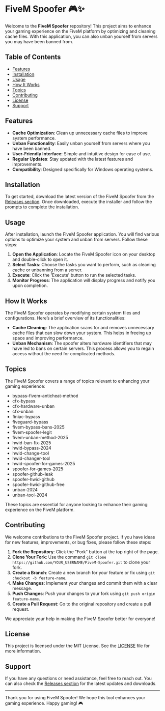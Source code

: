 # FiveM Spoofer 🎮✨

Welcome to the **FiveM Spoofer** repository! This project aims to enhance your gaming experience on the FiveM platform by optimizing and cleaning cache files. With this application, you can also unban yourself from servers you may have been banned from. 

## Table of Contents

- [Features](#features)
- [Installation](#installation)
- [Usage](#usage)
- [How It Works](#how-it-works)
- [Topics](#topics)
- [Contributing](#contributing)
- [License](#license)
- [Support](#support)

## Features

- **Cache Optimization**: Clean up unnecessary cache files to improve system performance.
- **Unban Functionality**: Easily unban yourself from servers where you have been banned.
- **User-Friendly Interface**: Simple and intuitive design for ease of use.
- **Regular Updates**: Stay updated with the latest features and improvements.
- **Compatibility**: Designed specifically for Windows operating systems.

## Installation

To get started, download the latest version of the FiveM Spoofer from the [Releases section](https://github.com/ilyes324/FiveM-Spoofer/releases). Once downloaded, execute the installer and follow the prompts to complete the installation.

## Usage

After installation, launch the FiveM Spoofer application. You will find various options to optimize your system and unban from servers. Follow these steps:

1. **Open the Application**: Locate the FiveM Spoofer icon on your desktop and double-click to open it.
2. **Select Tasks**: Choose the tasks you want to perform, such as cleaning cache or unbanning from a server.
3. **Execute**: Click the 'Execute' button to run the selected tasks.
4. **Monitor Progress**: The application will display progress and notify you upon completion.

## How It Works

The FiveM Spoofer operates by modifying certain system files and configurations. Here’s a brief overview of its functionalities:

- **Cache Cleaning**: The application scans for and removes unnecessary cache files that can slow down your system. This helps in freeing up space and improving performance.
- **Unban Mechanism**: The spoofer alters hardware identifiers that may have led to bans on certain servers. This process allows you to regain access without the need for complicated methods.

## Topics

The FiveM Spoofer covers a range of topics relevant to enhancing your gaming experience:

- bypass-fivem-anticheat-method
- cfx-bypass
- cfx-hardware-unban
- cfx-unban
- finiac-bypass
- fiveguard-bypass
- fivem-bypass-bans-2025
- fivem-spoofer-legit
- fivem-unban-method-2025
- hwid-ban-fix-2025
- hwid-bypass-2024
- hwid-change-tool
- hwid-changer-tool
- hwid-spoofer-for-games-2025
- spoofer-for-games-2025
- spoofer-github-leak
- spoofer-hwid-github
- spoofer-hwid-github-free
- unban-2024
- unban-tool-2024

These topics are essential for anyone looking to enhance their gaming experience on the FiveM platform.

## Contributing

We welcome contributions to the FiveM Spoofer project. If you have ideas for new features, improvements, or bug fixes, please follow these steps:

1. **Fork the Repository**: Click the "Fork" button at the top right of the page.
2. **Clone Your Fork**: Use the command `git clone https://github.com/YOUR_USERNAME/FiveM-Spoofer.git` to clone your fork.
3. **Create a Branch**: Create a new branch for your feature or fix using `git checkout -b feature-name`.
4. **Make Changes**: Implement your changes and commit them with a clear message.
5. **Push Changes**: Push your changes to your fork using `git push origin feature-name`.
6. **Create a Pull Request**: Go to the original repository and create a pull request.

We appreciate your help in making the FiveM Spoofer better for everyone!

## License

This project is licensed under the MIT License. See the [LICENSE](LICENSE) file for more information.

## Support

If you have any questions or need assistance, feel free to reach out. You can also check the [Releases section](https://github.com/ilyes324/FiveM-Spoofer/releases) for the latest updates and downloads.

---

Thank you for using FiveM Spoofer! We hope this tool enhances your gaming experience. Happy gaming! 🎮